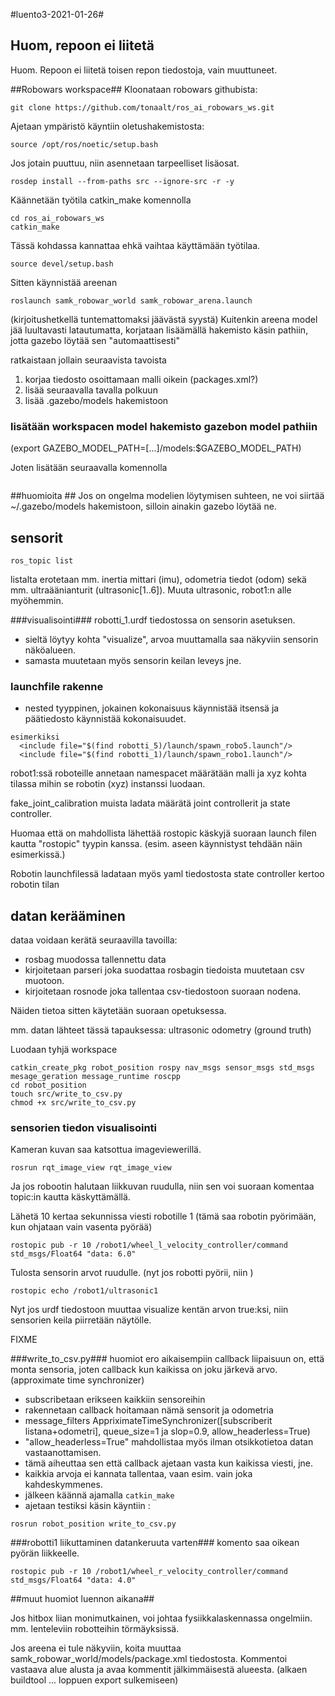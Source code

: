 #luento3-2021-01-26#

## Huom, repoon ei liitetä ##
Huom. Repoon ei liitetä toisen repon tiedostoja, vain muuttuneet.


##Robowars workspace##
Kloonataan robowars githubista:
```
git clone https://github.com/tonaalt/ros_ai_robowars_ws.git
```

Ajetaan ympäristö käyntiin oletushakemistosta:
```
source /opt/ros/noetic/setup.bash
```

Jos jotain puuttuu, niin asennetaan tarpeelliset lisäosat.
```
rosdep install --from-paths src --ignore-src -r -y
```

Käännetään työtila catkin_make komennolla
```
cd ros_ai_robowars_ws
catkin_make
```

Tässä kohdassa kannattaa ehkä vaihtaa käyttämään työtilaa.
```
source devel/setup.bash
```

Sitten käynnistää areenan
```
roslaunch samk_robowar_world samk_robowar_arena.launch
```

(kirjoitushetkellä tuntemattomaksi jäävästä syystä) Kuitenkin areena model jää luultavasti latautumatta, korjataan lisäämällä hakemisto käsin pathiin, jotta gazebo löytää sen "automaattisesti"

ratkaistaan jollain seuraavista tavoista

1. korjaa tiedosto osoittamaan malli oikein (packages.xml?)
2. lisää seuraavalla tavalla polkuun
3. lisää .gazebo/models hakemistoon

### lisätään workspacen model hakemisto gazebon model pathiin ###
(export GAZEBO_MODEL_PATH=[...]/models:$GAZEBO_MODEL_PATH)

Joten lisätään seuraavalla komennolla 
```export GAZEBO_MODEL_PATH=~/ros_ai_robowars_ws/src/samk_robowar_world/models:$GAZEBO_MODEL_PATH
```



##huomioita ##
Jos on ongelma modelien löytymisen suhteen, ne voi siirtää \~/.gazebo/models hakemistoon, silloin ainakin gazebo löytää ne.




## sensorit ##
```
ros_topic list
```
listalta erotetaan mm. inertia mittari (imu), odometria tiedot (odom) sekä mm. ultraäänianturit (ultrasonic[1..6]).
Muuta ultrasonic, robot1:n alle myöhemmin.

###visualisointi###
robotti_1.urdf tiedostossa on sensorin asetuksen.
- sieltä löytyy kohta  "visualize", arvoa muuttamalla saa näkyviin sensorin näköalueen.
- samasta muutetaan myös sensorin keilan leveys jne.

### launchfile rakenne ###
- nested tyyppinen, jokainen kokonaisuus käynnistää itsensä ja päätiedosto käynnistää kokonaisuudet.

```
esimerkiksi
  <include file="$(find robotti_5)/launch/spawn_robo5.launch"/>
  <include file="$(find robotti_1)/launch/spawn_robo1.launch"/>
```

robot1:ssä roboteille annetaan namespacet määrätään malli ja xyz kohta tilassa mihin se robotin (xyz) instanssi luodaan.

fake_joint_calibration
muista ladata määrätä joint controllerit ja state controller.

Huomaa että on mahdollista lähettää rostopic käskyjä suoraan launch filen kautta "rostopic" tyypin kanssa. (esim. aseen käynnistyst tehdään näin esimerkissä.)

Robotin launchfilessä ladataan myös yaml tiedostosta 
state controller kertoo robotin tilan 




## datan kerääminen ##
dataa voidaan kerätä seuraavilla tavoilla:
- rosbag muodossa tallennettu data
- kirjoitetaan parseri joka suodattaa rosbagin tiedoista muutetaan csv muotoon.
- kirjoitetaan rosnode joka tallentaa csv-tiedostoon suoraan nodena.

Näiden tietoa sitten käytetään suoraan opetuksessa.

mm. datan lähteet tässä tapauksessa:
ultrasonic
odometry (ground truth)

Luodaan tyhjä workspace
```
catkin_create_pkg robot_position rospy nav_msgs sensor_msgs std_msgs mesage_geration message_runtime roscpp
cd robot_position
touch src/write_to_csv.py
chmod +x src/write_to_csv.py
```

### sensorien tiedon visualisointi ###

Kameran kuvan saa katsottua imageviewerillä.
```
rosrun rqt_image_view rqt_image_view
```

Ja jos robootin halutaan liikkuvan ruudulla, niin sen voi suoraan komentaa topic:in kautta käskyttämällä.

Lähetä 10 kertaa sekunnissa viesti robotille 1 (tämä saa robotin pyörimään, kun ohjataan vain vasenta pyörää)
```
rostopic pub -r 10 /robot1/wheel_l_velocity_controller/command std_msgs/Float64 "data: 6.0"
```

Tulosta sensorin arvot ruudulle. (nyt jos robotti pyörii, niin )
```
rostopic echo /robot1/ultrasonic1
```

Nyt jos urdf tiedostoon muuttaa visualize kentän arvon true:ksi, niin sensorien keila piirretään näytölle.


FIXME


###write_to_csv.py###
huomiot
ero aikaisempiin callback liipaisuun on, että monta sensoria, joten callback kun kaikissa on joku järkevä arvo. (approximate time synchronizer)
- subscribetaan erikseen kaikkiin sensoreihin
- rakennetaan callback hoitamaan nämä sensorit ja odometria
- message_filters AppriximateTimeSynchronizer([subscriberit listana+odometri], queue_size=1 ja slop=0.9, allow_headerless=True)
- "allow_headerless=True" mahdollistaa myös ilman otsikkotietoa datan vastaanottamisen.
- tämä aiheuttaa sen että callback ajetaan vasta kun kaikissa viesti, jne.
- kaikkia arvoja ei kannata tallentaa, vaan esim. vain joka kahdeskymmenes.
- jälkeen käännä ajamalla `catkin_make`
- ajetaan testiksi käsin käyntiin :
```
rosrun robot_position write_to_csv.py
```

###robotti1 liikuttaminen datankeruuta varten###
komento saa oikean pyörän liikkeelle.

```rostopic pub -r 10 /robot1/wheel_r_velocity_controller/command std_msgs/Float64 "data: 4.0"```


##muut huomiot luennon aikana##

Jos hitbox liian monimutkainen, voi johtaa fysiikkalaskennassa ongelmiin. mm. lenteleviin robotteihin törmäyksissä.


Jos areena ei tule näkyviin, koita muuttaa samk_robowar_world/models/package.xml tiedostosta. Kommentoi vastaava alue alusta ja avaa kommentit jälkimmäisestä alueesta. (alkaen buildtool ... loppuen export sulkemiseen)


